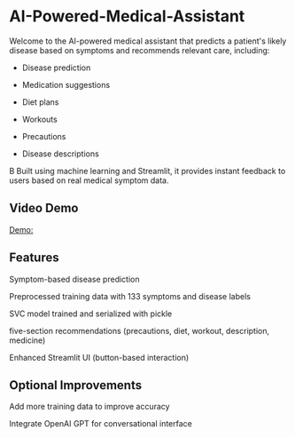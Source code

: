 # AI-Powered-Medical-Assistant
Welcome to the AI-powered medical assistant that predicts a patient's likely disease based on symptoms and recommends relevant care, including:

 - Disease prediction

 - Medication suggestions

 - Diet plans

 - Workouts

 - Precautions

 - Disease descriptions

B Built using machine learning and Streamlit, it provides instant feedback to users based on real medical symptom data.

## Video Demo 
[Demo:]()

##  Features
 Symptom-based disease prediction

 Preprocessed training data with 133 symptoms and disease labels

 SVC model trained and serialized with pickle

 five-section recommendations (precautions, diet, workout, description, medicine)

 Enhanced Streamlit UI (button-based interaction)
## Optional Improvements
Add more training data to improve accuracy

Integrate OpenAI GPT for conversational interface
